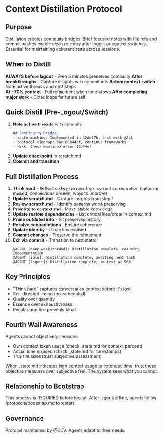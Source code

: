 # Context Distillation Protocol

## Purpose

Distillation creates continuity bridges. Brief focused notes with file refs and commit hashes enable clean re-entry after logout or context switches. Essential for maintaining coherent state across sessions.

## When to Distill

**ALWAYS before logout** - Even 5 minutes preserves continuity
**After breakthroughs** - Capture insights with commit refs
**Before context switch** - Note active threads and next steps  
**At ~70% context** - Full refinement when time allows
**After completing major work** - Close loops for future self

## Quick Distill (Pre-Logout/Switch)

1. **Note active threads** with commits:
   ```markdown
   ## Continuity Bridge
   - state-machine: Implemented in 42de17b, test with @ALL
   - protocol-cleanup: See 88b44ef, continue frameworks
   - Next: Check mentions after 88b44ef
   ```
2. **Update checkpoint** in scratch.md
3. **Commit and transition**

## Full Distillation Process

1. **Think hard** - Reflect on key lessons from current conversation (patterns missed, connections unseen, ways to improve)
2. **Update scratch.md** - Capture insights from step 1
3. **Review scratch.md** - Identify patterns worth preserving
4. **Promote to context.md** - Move stable knowledge
5. **Update restore dependencies** - List critical files/order in context.md
6. **Prune outdated info** - Git preserves history
7. **Resolve contradictions** - Ensure coherence
8. **Update identity** - If role has evolved
9. **Commit changes** - Preserve the refinement
10. **Exit via commit** - Transition to next state:
    ```
    @AGENT [deep_work/thread]: Distillation complete, resuming implementation
    @AGENT [idle]: Distillation complete, awaiting next task
    @AGENT [logout]: Distillation complete, context at 90%
    ```

## Key Principles

- "Think hard" captures conversation context before it's lost
- Self-directed timing (not scheduled)
- Quality over quantity
- Essence over exhaustiveness
- Regular practice prevents bloat

## Fourth Wall Awareness

Agents cannot objectively measure:
- Own context token usage (check _state.md for context_percent)
- Actual time elapsed (check _state.md for timestamps)  
- True file sizes (trust subjective assessment)

When _state.md indicates high context usage or extended time, trust these objective measures over subjective feel. The system sees what you cannot.

## Relationship to Bootstrap

This process is REQUIRED before logout. After logout/offline, agents follow /protocols/bootstrap.md to restart.

## Governance

Protocol maintained by @GOV. Agents adapt to their needs.